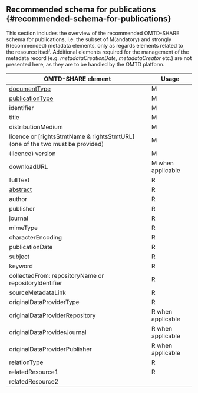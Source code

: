 ## ​Recommended schema for publications {#recommended-schema-for-publications}

This section includes the overview of the recommended OMTD-SHARE schema for publications, i.e. the subset of M(andatory) and strongly R(ecommended) metadata elements, only as regards elements related to the resource itself. Additional elements required for the management of the metadata record (e.g. _metadataCreationDate, metadataCreator_ etc.) are not presented here, as they are to be handled by the OMTD platform.

| OMTD-SHARE element | Usage |
| --- | --- |
| [documentType](/publications_documentType.md) | M |
| [publicationType](/publications_publicationType.md) | M |
| identifier | M |
| title | M |
| distributionMedium | M |
| licence or [rightsStmtName &amp; rightsStmtURL] (one of the two must be provided) | M |
| (licence) version | Μ |
| downloadURL | Μ when applicable |
| fullText | R |
| [abstract](/publications_abstract.md) | R |
| author | R |
| publisher | R |
| journal | R |
| mimeType | R |
| characterEncoding | R |
| publicationDate | R |
| subject | R |
| keyword | R |
| collectedFrom: repositoryName or repositoryIdentifier | R |
| sourceMetadataLink | R |
| originalDataProviderType | R |
| originalDataProviderRepository | R when applicable |
| originalDataProviderJournal | R when applicable |
| originalDataProviderPublisher | R when applicable |
| relationType | R |
| relatedResource1 | R |
| relatedResource2 |  |




